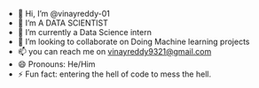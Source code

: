 - 👋 Hi, I’m @vinayreddy-01
- 👀 I’m A DATA SCIENTIST 
- 🌱 I’m currently a Data Science intern
- 💞️ I’m looking to collaborate on Doing Machine learning projects
- 📫 you can reach me on vinayreddy9321@gmail.com
- 😄 Pronouns: He/Him
- ⚡ Fun fact: entering the hell of code to mess the hell.

<!---
vinayreddy-01/vinayreddy-01 is a ✨ special ✨ repository because its `README.md` (this file) appears on your GitHub profile.
You can click the Preview link to take a look at your changes.
--->
